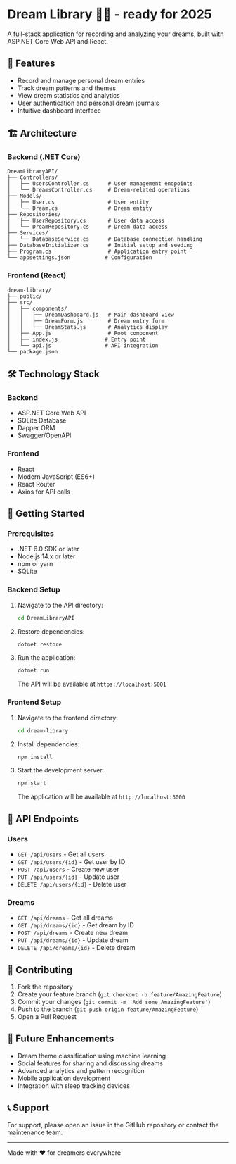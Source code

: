 # Dream Library 🌙✨ - ready for 2025 

A full-stack application for recording and analyzing your dreams, built with ASP.NET Core Web API and React.

## 🚀 Features

- Record and manage personal dream entries
- Track dream patterns and themes
- View dream statistics and analytics
- User authentication and personal dream journals
- Intuitive dashboard interface

## 🏗️ Architecture

### Backend (.NET Core)

```
DreamLibraryAPI/
├── Controllers/
│   ├── UsersController.cs      # User management endpoints
│   └── DreamsController.cs     # Dream-related operations
├── Models/
│   ├── User.cs                 # User entity
│   └── Dream.cs                # Dream entity
├── Repositories/
│   ├── UserRepository.cs       # User data access
│   └── DreamRepository.cs      # Dream data access
├── Services/
│   └── DatabaseService.cs      # Database connection handling
├── DatabaseInitializer.cs      # Initial setup and seeding
├── Program.cs                  # Application entry point
└── appsettings.json           # Configuration
```

### Frontend (React)

```
dream-library/
├── public/
├── src/
│   ├── components/
│   │   ├── DreamDashboard.js   # Main dashboard view
│   │   ├── DreamForm.js        # Dream entry form
│   │   └── DreamStats.js       # Analytics display
│   ├── App.js                  # Root component
│   ├── index.js               # Entry point
│   └── api.js                 # API integration
└── package.json
```

## 🛠️ Technology Stack

### Backend
- ASP.NET Core Web API
- SQLite Database
- Dapper ORM
- Swagger/OpenAPI

### Frontend
- React
- Modern JavaScript (ES6+)
- React Router
- Axios for API calls

## 🚦 Getting Started

### Prerequisites
- .NET 6.0 SDK or later
- Node.js 14.x or later
- npm or yarn
- SQLite

### Backend Setup
1. Navigate to the API directory:
   ```bash
   cd DreamLibraryAPI
   ```

2. Restore dependencies:
   ```bash
   dotnet restore
   ```

3. Run the application:
   ```bash
   dotnet run
   ```
   The API will be available at `https://localhost:5001`

### Frontend Setup
1. Navigate to the frontend directory:
   ```bash
   cd dream-library
   ```

2. Install dependencies:
   ```bash
   npm install
   ```

3. Start the development server:
   ```bash
   npm start
   ```
   The application will be available at `http://localhost:3000`

## 📝 API Endpoints

### Users
- `GET /api/users` - Get all users
- `GET /api/users/{id}` - Get user by ID
- `POST /api/users` - Create new user
- `PUT /api/users/{id}` - Update user
- `DELETE /api/users/{id}` - Delete user

### Dreams
- `GET /api/dreams` - Get all dreams
- `GET /api/dreams/{id}` - Get dream by ID
- `POST /api/dreams` - Create new dream
- `PUT /api/dreams/{id}` - Update dream
- `DELETE /api/dreams/{id}` - Delete dream

## 🤝 Contributing

1. Fork the repository
2. Create your feature branch (`git checkout -b feature/AmazingFeature`)
3. Commit your changes (`git commit -m 'Add some AmazingFeature'`)
4. Push to the branch (`git push origin feature/AmazingFeature`)
5. Open a Pull Request

## 🔮 Future Enhancements

- Dream theme classification using machine learning
- Social features for sharing and discussing dreams
- Advanced analytics and pattern recognition
- Mobile application development
- Integration with sleep tracking devices

## 📞 Support

For support, please open an issue in the GitHub repository or contact the maintenance team.

---
Made with ❤️ for dreamers everywhere
